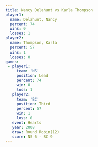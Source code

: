 ```yaml
---
title: Nancy Delahunt vs Karla Thompson
player1:               
  name: Delahunt, Nancy
  percent: 74          
  wins: 0              
  losses: 1            
player2:               
  name: Thompson, Karla
  percent: 57          
  wins: 1              
  losses: 0            
games:
 - player1:        
     team: 'NS'    
     position: Lead
     percent: 74   
     win: 0        
     loss: 1       
   player2:         
     team: 'BC'     
     position: Third
     percent: 57    
     win: 1         
     loss: 0        
   event: Hearts        
   year: 2008           
   draw: Round Robin(12)
   score: NS 6 - BC 9   
---
```

